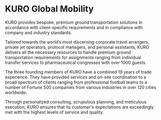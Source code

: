 # KURO Global Mobility

KURO provides bespoke, premium ground transportation solutions in accordance with client-specific requirements and in compliance with company and industry standards.

Tailored towards the world’s most discerning corporate travel arrangers, private jet operators, protocol managers, and personal assistants, KURO delivers all the necessary resources to handle premium ground transportation requirements for assignments ranging from individual transfer services to pharmaceutical congresses with over 1000 guests. 

The three founding members of KURO have a combined 19 years of trade experience. They have provided services and on-site coordination to a broad spectrum of clients ranging from professional football teams to a number of Fortune 500 companies from various industries in over 120 cities worldwide. 

Through personalized consulting, scrupulous planning, and meticulous execution, KURO ensures that its customer's expectations are exceedingly met with the highest levels of service and quality.